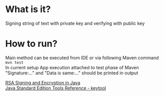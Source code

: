 # What is it?
Signing string of text with private key and verifying with public key

# How to run?
Main method can be executed from IDE or via following Maven command  
`mvn test`  
In current setup App execution attached to test phase of Maven  
"Signature:..." and "Data is same:..." should be printed in output

[RSA Signing and Encryption in Java](https://niels.nu/blog/2016/java-rsa.html)  
[Java Standard Edition Tools Reference - keytool](https://docs.oracle.com/javase/8/docs/technotes/tools/unix/keytool.html)
